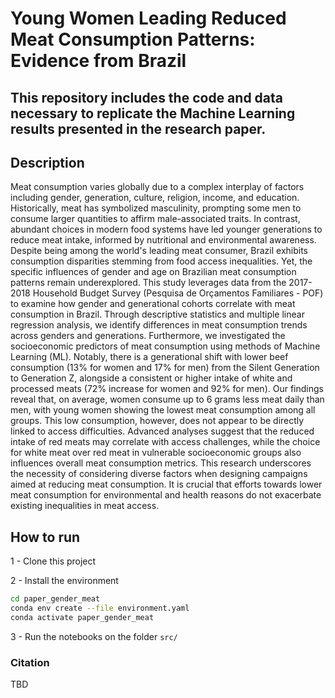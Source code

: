 # Young Women Leading Reduced Meat Consumption Patterns: Evidence from Brazil
## This repository includes the code and data necessary to replicate the Machine Learning results presented in the research paper.
 
## Description   
Meat consumption varies globally due to a complex interplay of factors including gender, generation, culture, religion, income, and education. Historically, meat has symbolized masculinity, prompting some men to consume larger quantities to affirm male-associated traits. In contrast, abundant choices in modern food systems have led younger generations to reduce meat intake, informed by nutritional and environmental awareness. Despite being among the world's leading meat consumer, Brazil exhibits consumption disparities stemming from food access inequalities. Yet, the specific influences of gender and age on Brazilian meat consumption patterns remain underexplored. This study leverages data from the 2017-2018 Household Budget Survey (Pesquisa de Orçamentos Familiares - POF) to examine how gender and generational cohorts correlate with meat consumption in Brazil. Through descriptive statistics and multiple linear regression analysis, we identify differences in meat consumption trends across genders and generations. Furthermore, we investigated the socioeconomic predictors of meat consumption using methods of Machine Learning (ML). Notably, there is a generational shift with lower beef consumption (13% for women and 17% for men) from the Silent Generation to Generation Z, alongside a consistent or higher intake of white and processed meats (72% increase for women and 92% for men). Our findings reveal that, on average, women consume up to 6 grams less meat daily than men, with young women showing the lowest meat consumption among all groups. This low consumption, however, does not appear to be directly linked to access difficulties. Advanced analyses suggest that the reduced intake of red meats may correlate with access challenges, while the choice for white meat over red meat in vulnerable socioeconomic groups also influences overall meat consumption metrics. This research underscores the necessity of considering diverse factors when designing campaigns aimed at reducing meat consumption. It is crucial that efforts towards lower meat consumption for environmental and health reasons do not exacerbate existing inequalities in meat access.


## How to run   
1 - Clone this project

2 - Install the environment

```bash
cd paper_gender_meat
conda env create --file environment.yaml
conda activate paper_gender_meat
```

3 - Run the notebooks on the folder `src/`


### Citation
TBD
